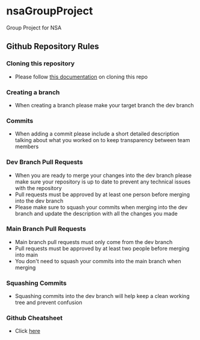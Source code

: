 # nsaGroupProject
Group Project for NSA


## Github Repository Rules
### Cloning this repository
- Please follow [this documentation](https://docs.github.com/en/repositories/creating-and-managing-repositories/cloning-a-repository) on cloning this repo 
### Creating a branch
- When creating a branch please make your target branch the dev branch
### Commits
- When adding a commit please include a short detailed description talking about what you worked on to keep transparency between team members
### Dev Branch Pull Requests
- When you are ready to merge your changes into the dev branch please make sure your repository is up to date to prevent any technical issues with the repository
- Pull requests must be approved by at least one person before merging into the dev branch
- Please make sure to squash your commits when merging into the dev branch and update the description with all the changes you made
### Main Branch Pull Requests
- Main branch pull requests must only come from the dev branch
- Pull requests must be approved by at least two people before merging into main
- You don't need to squash your commits into the main branch when merging
### Squashing Commits
- Squashing commits into the dev branch will help keep a clean working tree and prevent confusion
### Github Cheatsheet
- Click [here](https://education.github.com/git-cheat-sheet-education.pdf)
